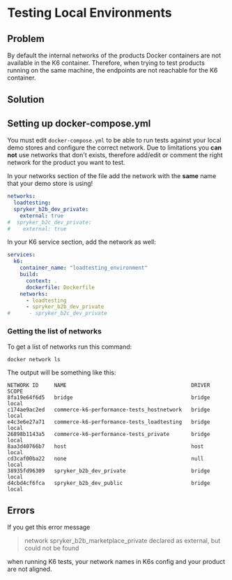 # Testing Local Environments

## Problem

By default the internal networks of the products Docker containers are not available in the K6 container. Therefore, when trying to test products running on the same machine, the endpoints are not reachable for the K6 container.

## Solution

## Setting up docker-compose.yml

You must edit `docker-compose.yml` to be able to run tests against your local demo stores and configure the correct network. Due to limitations you **can not** use networks that don't exists, therefore add/edit or comment the right network for the product you want to test.

In your networks section of the file add the network with the **same** name that your demo store is using!

```yaml
networks:
  loadtesting:
  spryker_b2b_dev_private:
    external: true
#  spryker_b2c_dev_private:
#    external: true
```

In your K6 service section, add the network as well:

```yaml
services:
  k6:
    container_name: "loadtesting_environment"
    build:
      context: .
      dockerfile: Dockerfile
    networks:
      - loadtesting
      - spryker_b2b_dev_private
#      - spryker_b2c_dev_private
```


### Getting the list of networks

To get a list of networks run this command:

```shell
docker network ls
```

The output will be something like this:

```shell
NETWORK ID     NAME                                        DRIVER    SCOPE
8fa19e64f6d5   bridge                                      bridge    local
c174ae9ac2ed   commerce-k6-performance-tests_hostnetwork   bridge    local
e4c3e6e27a71   commerce-k6-performance-tests_loadtesting   bridge    local
26898b1143a5   commerce-k6-performance-tests_private       bridge    local
8aa3d40766b7   host                                        host      local
cd3caf00ba22   none                                        null      local
38935fd96309   spryker_b2b_dev_private                     bridge    local
d4cbd4cf6fca   spryker_b2b_dev_public                      bridge    local
```

## Errors

If you get this error message

> network spryker_b2b_marketplace_private declared as external, but could not be found

when running K6 tests, your network names in K6s config and your product are not aligned.

